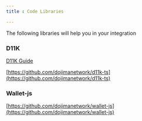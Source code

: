 ```yaml
---
title : Code Libraries

---
```

The following libraries will help you in your integration

### D11K
[D11K Guide](d11kdocs/client.md)

[https://github.com/dojimanetwork/d11k-ts](https://github.com/dojimanetwork/d11k-ts)

### Wallet-js

[https://github.com/dojimanetwork/wallet-js](https://github.com/dojimanetwork/wallet-js)